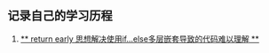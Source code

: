 ## 记录自己的学习历程
1. <a href="https://github.com/BLZC/notes/blob/master/%E4%BB%A3%E7%A0%81%E4%BC%98%E5%8C%96/return%20early.md">** return early 思想解决使用if...else多层嵌套导致的代码难以理解 **</a>